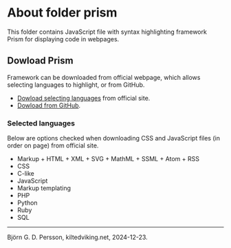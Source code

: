 # About folder prism

This folder contains JavaScript file with syntax highlighting framework Prism for displaying code in webpages.

## Dowload Prism

Framework can be downloaded from official webpage, which allows selecting languages to highlight, or from GitHub.

* [Dowload selecting languages](https://prismjs.com/) from official site.
* [Dowload from GitHub](https://github.com/PrismJS/prism/).

### Selected languages

Below are options checked when downloading CSS and JavaScript files (in order on page) from official site.

* Markup + HTML + XML + SVG + MathML + SSML + Atom + RSS
* CSS
* C-like
* JavaScript
* Markup templating
* PHP
* Python
* Ruby
* SQL

---

Björn G. D. Persson, kiltedviking.net, 2024-12-23.